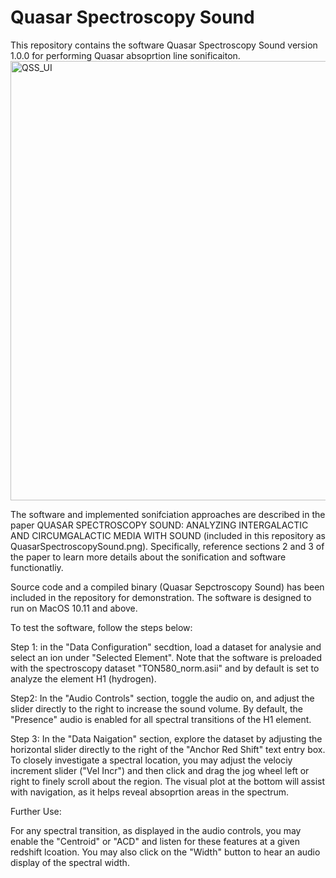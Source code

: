 # Quasar Spectroscopy Sound

This repository contains the software Quasar Spectroscopy Sound version 1.0.0 for performing Quasar absoprtion line sonificaiton. 
<img width="703" alt="QSS_UI" src="https://user-images.githubusercontent.com/905479/88997304-3b533600-d2a4-11ea-81a3-5cac3c6cda10.png">


The software and implemented sonifciation approaches are described in the paper QUASAR SPECTROSCOPY SOUND: ANALYZING INTERGALACTIC AND CIRCUMGALACTIC MEDIA WITH SOUND (included in this repository as QuasarSpectroscopySound.png). Specifically, reference sections 2 and 3 of the paper to learn more details about the sonification and software functionatliy.


Source code and a compiled binary (Quasar Sepctroscopy Sound) has been included in the repository for demonstration. The software is designed to run on MacOS 10.11 and above.


To test the software, follow the steps below:

Step 1: in the "Data Configuration" secdtion, load a dataset for analysie and select an ion under "Selected Element". Note that the software is preloaded with the spectroscopy dataset "TON580_norm.asii" and by default is set to analyze the element H1 (hydrogen).

Step2: In the "Audio Controls" section, toggle the audio on, and adjust the slider directly to the right to increase the sound volume. By default, the "Presence" audio is enabled for all spectral transitions of the H1 element.

Step 3: In the "Data Naigation" section, explore the dataset by adjusting the horizontal slider directly to the right of the "Anchor Red Shift" text entry box. To closely investigate a spectral location, you may adjust the velociy increment slider ("Vel Incr") and then click and drag the jog wheel left or right to finely scroll about the region. The visual plot at the bottom will assist with navigation, as it helps reveal absoprtion areas in the spectrum.

Further Use:

For any spectral transition, as displayed in the audio controls, you may enable the "Centroid" or "ACD" and listen for these features at a given redshift lcoation. You may also click on the "Width" button to hear an audio display of the spectral width.


